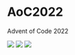 # AoC2022
Advent of Code 2022

<!--- advent_readme_stars table --->


![](https://img.shields.io/badge/day%20📅-20-blue) ![](https://img.shields.io/badge/stars%20⭐-4-yellow) ![](https://img.shields.io/badge/days%20completed-2-red)
